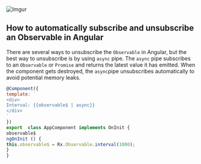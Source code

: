 ![Imgur](https://i.imgur.com/2C8tCgo.jpg)
## How to automatically subscribe and unsubscribe an Observable in Angular
There are several ways to unsubscribe the `Observable` in Angular, but the best way to unsubscribe is by using `async` pipe.
  The `async` pipe subscribes to an `Observable` or `Promise` and returns the latest value it has emitted. When the component gets destroyed, the `async`pipe unsubscribes automatically to avoid potential memory leaks.
  ``` javascript
@Component({
template: `
<div>
Interval: {{observable$ | async}}
</div>
`
})
export  class AppComponent implements OnInit {
observable$
ngOnInit () {
this.observable$ = Rx.Observable.interval(1000);
}
}
```
<!--stackedit_data:
eyJwcm9wZXJ0aWVzIjoidGl0bGU6IEhvdyB0byBhdW9tYXRpY2
FsbHkgc3Vic2NyaWJlIGFuZCB1bnN1YnNjcmliZSBhbiBPYnNl
cnZhYmxlIGluIEFuZ3VsYXJcbiIsImhpc3RvcnkiOlstMTQ2Mz
gwODYxOF19
-->